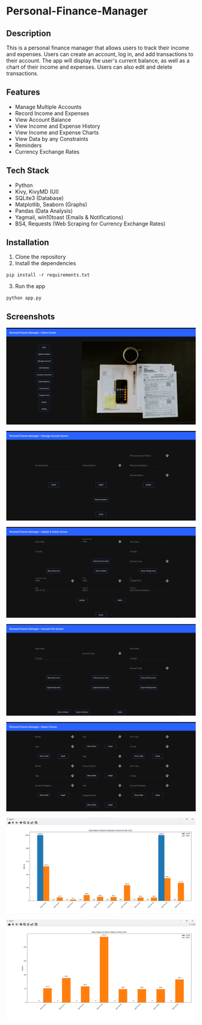 # Personal-Finance-Manager

## Description
This is a personal finance manager that allows users to track their income and expenses. Users can create an account, log in, and add transactions to their account. The app will display the user's current balance, as well as a chart of their income and expenses. Users can also edit and delete transactions. 

## Features
- Manage Multiple Accounts
- Record Income and Expenses
- View Account Balance
- View Income and Expense History
- View Income and Expense Charts
- View Data by any Constraints
- Reminders
- Currency Exchange Rates

## Tech Stack
- Python
- Kivy, KivyMD (UI)
- SQLite3 (Database)
- Matplotlib, Seaborn (Graphs)
- Pandas (Data Analysis)
- Yagmail, win10toast (Emails & Notifications)
- BS4, Requests (Web Scraping for Currency Exchange Rates)


## Installation
1. Clone the repository
2. Install the dependencies
``` 
pip install -r requirements.txt
```
3. Run the app
```
python app.py
```

## Screenshots

<p align="center">
    <img src="Photos/1.png">
</p>

<p align="center">
    <img src="Photos/2.png">
</p>

<p align="center">
    <img src="Photos/3.png">
</p>

<p align="center">
    <img src="Photos/4.png">
</p>

<p align="center">
    <img src="Photos/5.png">
</p>

<p align="center">
    <img src="Photos/6.png">
</p>

<p align="center">
    <img src="Photos/7.png">
</p>

